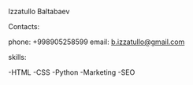 Izzatullo Baltabaev

Contacts:

phone: +998905258599
email: b.izzatullo@gmail.com


skills:

-HTML
-CSS
-Python
-Marketing
-SEO
